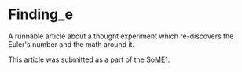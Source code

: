 # Finding_e
A runnable article about a thought experiment which re-discovers the Euler's number and the math around it.  

This article was submitted as a part of the [SoME1](https://www.3blue1brown.com/blog/some1).
